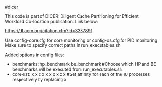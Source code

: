 #dicer

This code is part of DICER: Diligent Cache Partitioning for Efficient Workload Co-location publication. Link below:

https://dl.acm.org/citation.cfm?id=3337891

Use config-core.cfg for core monitoring or config-os.cfg for PID monitoring
Make sure to specify correct paths in run_executables.sh

Added options in config files:
- benchmarks: hp_benchmark be_benchmark  #Choose which HP and BE benchmarks will be executed from run_executables.sh
- core-list: x x x x x x x x x x  #Set affinity for each of the 10 processes respectively by replacing x
